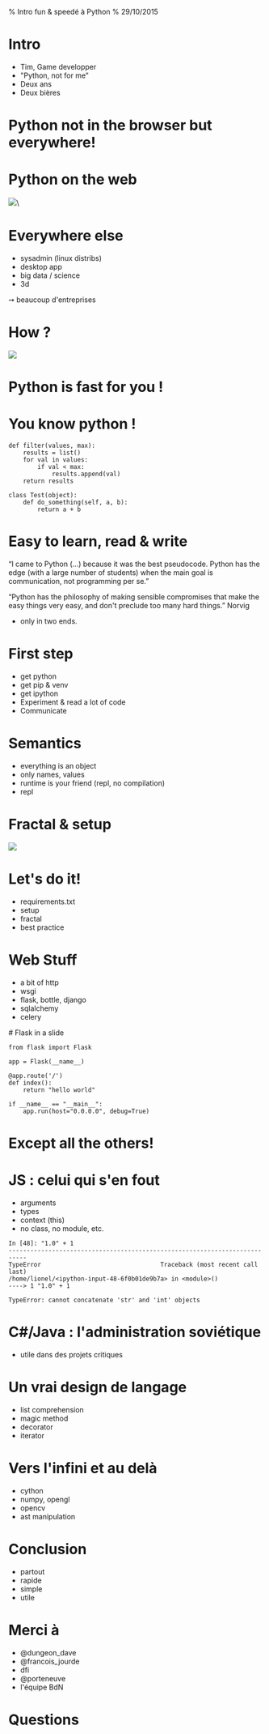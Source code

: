 % Intro fun & speedé à Python
% 29/10/2015


# Intro

* Tim, Game developper
* "Python, not for me"
* Deux ans
* Deux bières

# Python not in the browser but everywhere!

# Python on the web

![]( ./img/django-ajax.png)\


# Everywhere else

* sysadmin (linux distribs)
* desktop app
* big data / science
* 3d

➙ beaucoup d'entreprises

# How ?

![]( ./img/drawing.png)

# Python is fast for you !

# You know python !

~~~~~
def filter(values, max):
    results = list()
    for val in values:
        if val < max:
            results.append(val)
    return results

class Test(object):
    def do_something(self, a, b):
        return a + b
~~~~~

# Easy to learn, read & write

“I came to Python (...) because it was the best pseudocode. Python has the edge (with a large number of students) when the main goal is communication, not programming per se.”

“Python has the philosophy of making sensible compromises that make the easy things very easy, and don't preclude too many hard things.”  Norvig

* only in two ends.

# First step

* get python
* get pip & venv
* get ipython
* Experiment & read a lot of code
* Communicate

# Semantics

* everything is an object
* only names, values
* runtime is your friend (repl, no compilation)
* repl

# Fractal & setup

![]( ./img/fractal.png)

# Let's do it!

* requirements.txt
* setup
* fractal
* best practice

# Web Stuff

* a bit of http
* wsgi
* flask, bottle, django
* sqlalchemy
* celery

# Flask in a slide

~~~~~~~
from flask import Flask

app = Flask(__name__)

@app.route('/')
def index():
    return "hello world"

if __name__ == "__main__":
    app.run(host="0.0.0.0", debug=True)
~~~~~~~

# Except all the others!

# JS : celui qui s'en fout

* arguments
* types
* context (this)
* no class, no module, etc.


~~~~~
In [48]: "1.0" + 1
---------------------------------------------------------------------------
TypeError                                 Traceback (most recent call last)
/home/lionel/<ipython-input-48-6f0b01de9b7a> in <module>()
----> 1 "1.0" + 1

TypeError: cannot concatenate 'str' and 'int' objects
~~~~~


# C#/Java : l'administration soviétique

* utile dans des projets critiques

# Un vrai design de langage

* list comprehension
* magic method
* decorator
* iterator

# Vers l'infini et au delà

* cython
* numpy, opengl
* opencv
* ast manipulation

# Conclusion

* partout
* rapide
* simple
* utile

# Merci à

* @dungeon_dave
* @francois_jourde
* dfi
* @porteneuve
* l'équipe BdN

# Questions

